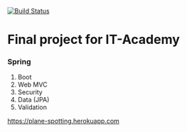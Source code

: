 [![Build Status](https://travis-ci.org/mcarov/plane-spotting.svg?branch=master)](https://travis-ci.org/mcarov/plane-spotting)

# Final project for IT-Academy

### Spring

1. Boot
2. Web MVC
3. Security
4. Data (JPA)
5. Validation

https://plane-spotting.herokuapp.com